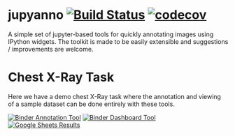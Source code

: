 # jupyanno [![Build Status](https://travis-ci.org/chestrays/jupyanno.svg?branch=master)](https://travis-ci.org/chestrays/jupyanno) [![codecov](https://codecov.io/gh/chestrays/jupyanno/branch/master/graph/badge.svg)](https://codecov.io/gh/chestrays/jupyanno)

A simple set of jupyter-based tools for quickly annotating images using IPython widgets. The toolkit is made to be easily extensible and suggestions / improvements are welcome.

# Chest X-Ray Task

Here we have a demo chest X-Ray task where the annotation and viewing of a sample dataset can be done entirely with these tools.

[![Binder Annotation Tool](https://img.shields.io/badge/launch-annotation_tool-red.svg)](https://mybinder.org/v2/gh/chestrays/jupyanno/standard-appmode?urlpath=%2Fapps%2Fanno_app.ipynb%3Fuser%3Drandom_githubber)
[![Binder Dashboard Tool](https://img.shields.io/badge/launch-dashboard-blue.svg)](https://mybinder.org/v2/gh/chestrays/jupyanno/standard-appmode?urlpath=%2Fapps%2Fdashboard.ipynb%3Fuser%3Drandom_githubber)
[![Google Sheets Results](https://img.shields.io/badge/show-sheets-green.svg)](https://docs.google.com/spreadsheets/d/1T02tRhe3IUUHYsMchc7hmH8nVI3uR0GffdX1PNxKIZA/edit#gid=1178875150)
